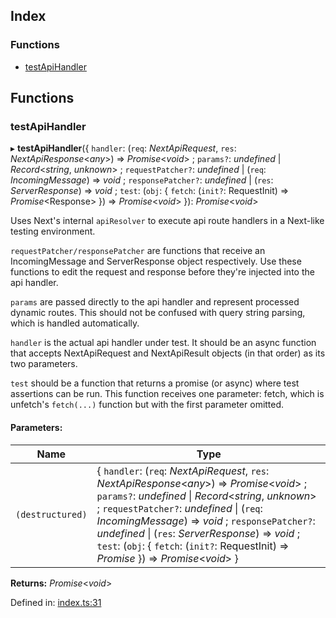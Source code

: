 ## Index

### Functions

*   [testApiHandler][1]

## Functions

### testApiHandler

▸ **testApiHandler**({ `handler`: (`req`: *NextApiRequest*, `res`: *NextApiResponse*<*any*>) => *Promise*<*void*> ; `params?`: *undefined* | *Record*<*string*, *unknown*> ; `requestPatcher?`: *undefined* | (`req`: *IncomingMessage*) => *void* ; `responsePatcher?`: *undefined* | (`res`: *ServerResponse*) => *void* ; `test`: (`obj`: { `fetch`: (`init?`: RequestInit) => *Promise*\<Response>  }) => *Promise*<*void*>  }): *Promise*<*void*>

Uses Next's internal `apiResolver` to execute api route handlers in a
Next-like testing environment.

`requestPatcher/responsePatcher` are functions that receive an
IncomingMessage and ServerResponse object respectively. Use these functions
to edit the request and response before they're injected into the api
handler.

`params` are passed directly to the api handler and represent processed
dynamic routes. This should not be confused with query string parsing, which
is handled automatically.

`handler` is the actual api handler under test. It should be an async
function that accepts NextApiRequest and NextApiResult objects (in that
order) as its two parameters.

`test` should be a function that returns a promise (or async) where test
assertions can be run. This function receives one parameter: fetch, which is
unfetch's `fetch(...)` function but with the first parameter omitted.

#### Parameters:

| Name             | Type                                                                                                                                                                                                                                                                                                                                                                                                            |
| ---------------- | --------------------------------------------------------------------------------------------------------------------------------------------------------------------------------------------------------------------------------------------------------------------------------------------------------------------------------------------------------------------------------------------------------------- |
| `(destructured)` | { `handler`: (`req`: *NextApiRequest*, `res`: *NextApiResponse*<*any*>) => *Promise*<*void*> ; `params?`: *undefined* \| *Record*<*string*, *unknown*> ; `requestPatcher?`: *undefined* \| (`req`: *IncomingMessage*) => *void* ; `responsePatcher?`: *undefined* \| (`res`: *ServerResponse*) => *void* ; `test`: (`obj`: { `fetch`: (`init?`: RequestInit) => *Promise*<Response>  }) => *Promise*<*void*>  } |

**Returns:** *Promise*<*void*>

Defined in: [index.ts:31][2]

[1]: README.md#testapihandler

[2]: https://github.com/Xunnamius/next-test-api-route-handler/blob/4e5e12c/src/index.ts#L31

